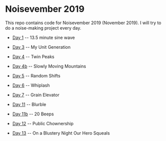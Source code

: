# Noisevember 2019

This repo contains code for Noisevember 2019 (November 2019). I will
try to do a noise-making project every day.

* [Day 1](day-01) -- 13.5 minute sine wave

* [Day 3](day-03) -- My Unit Generation

* [Day 4](day-04) -- Twin Peaks

* [Day 4b](day-04b) -- Slowly Moving Mountains

* [Day 5](day-05) -- Random Shifts

* [Day 6](day-06) -- Whiplash

* [Day 7](day-07) -- Grain Elevator

* [Day 11](day-11) -- Blurble

* [Day 11b](day-11b) -- 20 Beeps

* [Day 12](day-12) -- Public Chownership

* [Day 13](day-13) -- On a Blustery Night Our Hero Squeals
